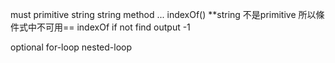 must
primitive
string 
string method ... indexOf()
**string 不是primitive 所以條件式中不可用==
indexOf   if not find output -1

optional
for-loop
nested-loop